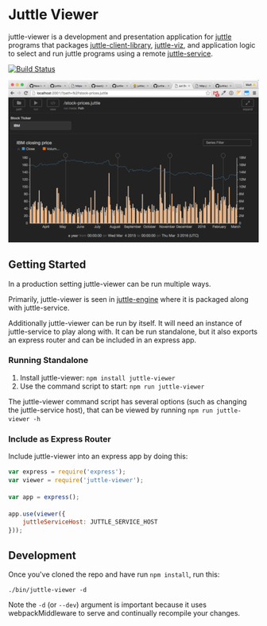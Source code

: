# Juttle Viewer

juttle-viewer is a development and presentation application for
[juttle](https://github.com/juttle/juttle)
programs that packages
[juttle-client-library](https://github.com/juttle/juttle-client-library),
[juttle-viz](https://github.com/juttle/juttle-viz), and application
logic to select and run juttle programs using a remote
[juttle-service](https://github.com/juttle/juttle-service).

[![Build Status](https://travis-ci.org/juttle/juttle-viewer.svg?branch=master)](https://travis-ci.org/juttle/juttle-viewer)

![](docs/screenshots/juttle-viewer-0.3-screen.png)

## Getting Started

In a production setting juttle-viewer can be run multiple ways.

Primarily, juttle-viewer is seen in
[juttle-engine](https://github.com/juttle/juttle-engine) where it is packaged
along with juttle-service.

Additionally juttle-viewer can be run by itself. It will need an instance
of juttle-service to play along with. It can be run standalone, but it also
exports an express router and can be included in an express app.

### Running Standalone

1. Install juttle-viewer: `npm install juttle-viewer`
2. Use the command script to start: `npm run juttle-viewer`

The juttle-viewer command script has several options (such as changing the
juttle-service host), that can be viewed by running `npm run juttle-viewer -h`

### Include as Express Router

Include juttle-viewer into an express app by doing this:

```javascript
var express = require('express');
var viewer = require('juttle-viewer');

var app = express();

app.use(viewer({
    juttleServiceHost: JUTTLE_SERVICE_HOST
}));
```

## Development

Once you've cloned the repo and have run `npm install`, run this:

```
./bin/juttle-viewer -d
```

Note the `-d` (or `--dev`) argument is important because it uses
webpackMiddleware to serve and continually recompile your changes.
